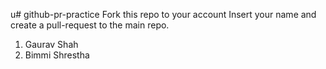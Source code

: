 u# github-pr-practice
Fork this repo to your account
Insert your name and create a pull-request to the main repo.

1. Gaurav Shah
2. Bimmi Shrestha

